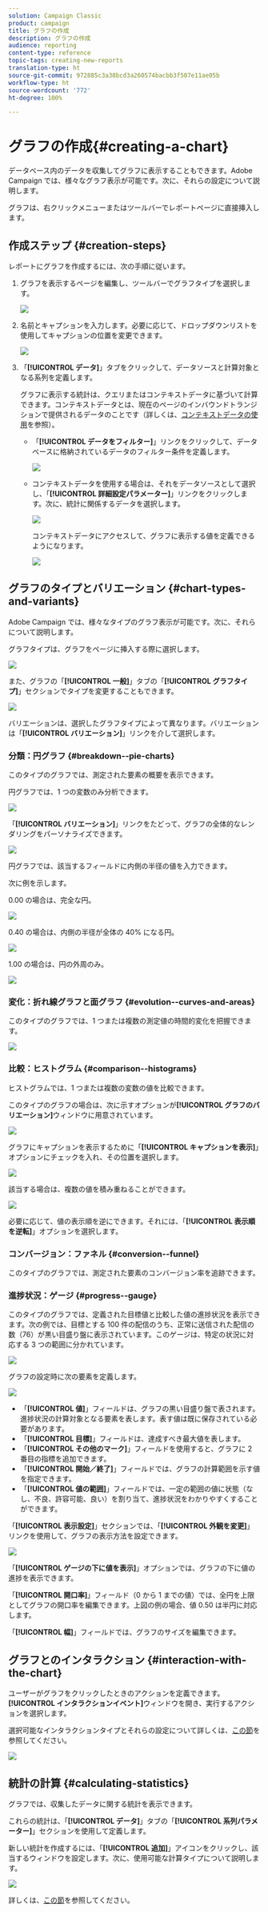 ```yaml
---
solution: Campaign Classic
product: campaign
title: グラフの作成
description: グラフの作成
audience: reporting
content-type: reference
topic-tags: creating-new-reports
translation-type: ht
source-git-commit: 972885c3a38bcd3a260574bacbb3f507e11ae05b
workflow-type: ht
source-wordcount: '772'
ht-degree: 100%

---
```



# グラフの作成{#creating-a-chart}

データベース内のデータを収集してグラフに表示することもできます。Adobe Campaign では、様々なグラフ表示が可能です。次に、それらの設定について説明します。

グラフは、右クリックメニューまたはツールバーでレポートページに直接挿入します。

## 作成ステップ {#creation-steps}

レポートにグラフを作成するには、次の手順に従います。

1. グラフを表示するページを編集し、ツールバーでグラフタイプを選択します。

   ![](assets/s_advuser_report_page_activity_04.png)

1. 名前とキャプションを入力します。必要に応じて、ドロップダウンリストを使用してキャプションの位置を変更できます。

   ![](assets/s_ncs_advuser_report_wizard_018.png)

1. 「**[!UICONTROL データ]**」タブをクリックして、データソースと計算対象となる系列を定義します。

   グラフに表示する統計は、クエリまたはコンテキストデータに基づいて計算できます。コンテキストデータとは、現在のページのインバウンドトランジションで提供されるデータのことです（詳しくは、[コンテキストデータの使用](../../reporting/using/using-the-context.md#using-context-data)を参照）。

   * 「**[!UICONTROL データをフィルター]**」リンクをクリックして、データベースに格納されているデータのフィルター条件を定義します。

      ![](assets/reporting_graph_add_filter.png)

   * コンテキストデータを使用する場合は、それをデータソースとして選択し、「**[!UICONTROL 詳細設定パラメーター]**」リンクをクリックします。次に、統計に関係するデータを選択します。

      ![](assets/reporting_graph_from_context.png)

      コンテキストデータにアクセスして、グラフに表示する値を定義できるようになります。

      ![](assets/reporting_graph_select-from_context.png)

## グラフのタイプとバリエーション {#chart-types-and-variants}

Adobe Campaign では、様々なタイプのグラフ表示が可能です。次に、それらについて説明します。

グラフタイプは、グラフをページに挿入する際に選択します。

![](assets/s_advuser_report_page_activity_04.png)

また、グラフの「**[!UICONTROL 一般]**」タブの「**[!UICONTROL グラフタイプ]**」セクションでタイプを変更することもできます。

![](assets/reporting_change_graph_type.png)

バリエーションは、選択したグラフタイプによって異なります。バリエーションは「**[!UICONTROL バリエーション]**」リンクを介して選択します。

### 分類：円グラフ {#breakdown--pie-charts}

このタイプのグラフでは、測定された要素の概要を表示できます。

円グラフでは、1 つの変数のみ分析できます。

![](assets/reporting_graph_type_sector_1.png)

「**[!UICONTROL バリエーション]**」リンクをたどって、グラフの全体的なレンダリングをパーソナライズできます。

![](assets/reporting_graph_type_sector_2.png)

円グラフでは、該当するフィールドに内側の半径の値を入力できます。

次に例を示します。

0.00 の場合は、完全な円。

![](assets/s_ncs_advuser_report_sector_exple1.png)

0.40 の場合は、内側の半径が全体の 40% になる円。

![](assets/s_ncs_advuser_report_sector_exple2.png)

1.00 の場合は、円の外周のみ。

![](assets/s_ncs_advuser_report_sector_exple3.png)

### 変化：折れ線グラフと面グラフ {#evolution--curves-and-areas}

このタイプのグラフでは、1 つまたは複数の測定値の時間的変化を把握できます。

![](assets/reporting_graph_type_curve.png)

### 比較：ヒストグラム {#comparison--histograms}

ヒストグラムでは、1 つまたは複数の変数の値を比較できます。

このタイプのグラフの場合は、次に示すオプションが&#x200B;**[!UICONTROL グラフのバリエーション]**&#x200B;ウィンドウに用意されています。

![](assets/reporting_select_graph_var.png)

グラフにキャプションを表示するために「**[!UICONTROL キャプションを表示]**」オプションにチェックを入れ、その位置を選択します。

![](assets/reporting_select_graph_legend.png)

該当する場合は、複数の値を積み重ねることができます。

![](assets/reporting_graph_type_histo.png)

必要に応じて、値の表示順を逆にできます。それには、「**[!UICONTROL 表示順を逆転]**」オプションを選択します。

### コンバージョン：ファネル {#conversion--funnel}

このタイプのグラフでは、測定された要素のコンバージョン率を追跡できます。

### 進捗状況：ゲージ {#progress--gauge}

このタイプのグラフでは、定義された目標値と比較した値の進捗状況を表示できます。次の例では、目標とする 100 件の配信のうち、正常に送信された配信の数（76）が黒い目盛り盤に表示されています。このゲージは、特定の状況に対応する 3 つの範囲に分かれています。

![](assets/reporting_graph_type_gauge.png)

グラフの設定時に次の要素を定義します。

![](assets/reporting_graph_type_gauge1.png)

* 「**[!UICONTROL 値]**」フィールドは、グラフの黒い目盛り盤で表されます。進捗状況の計算対象となる要素を表します。表す値は既に保存されている必要があります。
* 「**[!UICONTROL 目標]**」フィールドは、達成すべき最大値を表します。
* 「**[!UICONTROL その他のマーク]**」フィールドを使用すると、グラフに 2 番目の指標を追加できます。
* 「**[!UICONTROL 開始／終了]**」フィールドでは、グラフの計算範囲を示す値を指定できます。
* 「**[!UICONTROL 値の範囲]**」フィールドでは、一定の範囲の値に状態（なし、不良、許容可能、良い）を割り当て、進捗状況をわかりやすくすることができます。

「**[!UICONTROL 表示設定]**」セクションでは、「**[!UICONTROL 外観を変更]**」リンクを使用して、グラフの表示方法を設定できます。

![](assets/reporting_graph_type_gauge2.png)

「**[!UICONTROL ゲージの下に値を表示]**」オプションでは、グラフの下に値の進捗を表示できます。

「**[!UICONTROL 開口率]**」フィールド（0 から 1 までの値）では、全円を上限としてグラフの開口率を編集できます。上図の例の場合、値 0.50 は半円に対応します。

「**[!UICONTROL 幅]**」フィールドでは、グラフのサイズを編集できます。

## グラフとのインタラクション {#interaction-with-the-chart}

ユーザーがグラフをクリックしたときのアクションを定義できます。**[!UICONTROL インタラクションイベント]**&#x200B;ウィンドウを開き、実行するアクションを選択します。

選択可能なインタラクションタイプとそれらの設定について詳しくは、[この節](../../web/using/static-elements-in-a-web-form.md#inserting-html-content)を参照してください。

![](assets/s_ncs_advuser_report_wizard_017.png)

## 統計の計算 {#calculating-statistics}

グラフでは、収集したデータに関する統計を表示できます。

これらの統計は、「**[!UICONTROL データ]**」タブの「**[!UICONTROL 系列パラメーター]**」セクションを使用して定義します。

新しい統計を作成するには、「**[!UICONTROL 追加]**」アイコンをクリックし、該当するウィンドウを設定します。次に、使用可能な計算タイプについて説明します。

![](assets/reporting_add_statistics.png)

詳しくは、[この節](../../reporting/using/using-the-descriptive-analysis-wizard.md#statistics-calculation)を参照してください。
